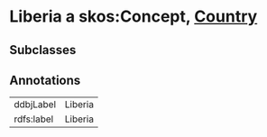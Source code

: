 # Liberia a skos:Concept, [Country](/0.1/Country)

## Subclasses

## Annotations

|||
|-----|-----|
|ddbjLabel|Liberia|
|rdfs:label|Liberia|

